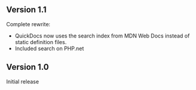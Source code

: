 ## Version 1.1

Complete rewrite:
* QuickDocs now uses the search index from MDN Web Docs instead of static definition files.
* Included search on PHP.net

## Version 1.0

Initial release

